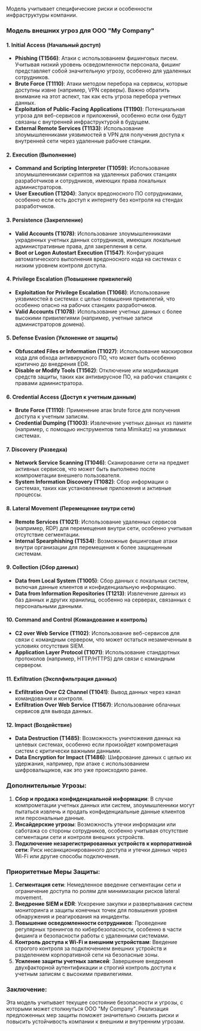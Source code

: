 Модель учитывает специфические риски и особенности инфраструктуры компании.

### Модель внешних угроз для ООО "My Company"

#### 1. **Initial Access (Начальный доступ)**
   - **Phishing (T1566)**: Атаки с использованием фишинговых писем. Учитывая низкий уровень осведомленности персонала, фишинг представляет собой значительную угрозу, особенно для удаленных сотрудников.
   - **Brute Force (T1110)**: Атаки методом перебора на сервисы, которые доступны извне (например, VPN серверы). Важно обратить внимание на этот аспект, так как есть угроза перебора учетных данных.
   - **Exploitation of Public-Facing Applications (T1190)**: Потенциальная угроза для веб-сервисов и приложений, особенно если они будут связаны с внутренней инфраструктурой в будущем.
   - **External Remote Services (T1133)**: Использование злоумышленниками уязвимостей в VPN для получения доступа к внутренней сети через удаленные рабочие станции.

#### 2. **Execution (Выполнение)**
   - **Command and Scripting Interpreter (T1059)**: Использование злоумышленниками скриптов на удаленных рабочих станциях разработчиков и сотрудников, имеющих права локальных администраторов.
   - **User Execution (T1204)**: Запуск вредоносного ПО сотрудниками, особенно если есть доступ к интернету без контроля на стендах разработчиков.

#### 3. **Persistence (Закрепление)**
   - **Valid Accounts (T1078)**: Использование злоумышленниками украденных учетных данных сотрудников, имеющих локальные административные права, для закрепления в сети.
   - **Boot or Logon Autostart Execution (T1547)**: Конфигурация автоматического выполнения вредоносного кода на системах с низким уровнем контроля доступа.

#### 4. **Privilege Escalation (Повышение привилегий)**
   - **Exploitation for Privilege Escalation (T1068)**: Использование уязвимостей в системах с целью повышения привилегий, что особенно опасно на рабочих станциях разработчиков.
   - **Valid Accounts (T1078)**: Использование учетных данных с более высокими привилегиями (например, учетные записи администраторов домена).

#### 5. **Defense Evasion (Уклонение от защиты)**
   - **Obfuscated Files or Information (T1027)**: Использование маскировки кода для обхода антивирусного ПО, что может быть особенно критично до внедрения EDR.
   - **Disable or Modify Tools (T1562)**: Отключение или модификация средств защиты, таких как антивирусное ПО, на рабочих станциях с правами администратора.

#### 6. **Credential Access (Доступ к учетным данным)**
   - **Brute Force (T1110)**: Применение атак brute force для получения доступа к учетным записям.
   - **Credential Dumping (T1003)**: Извлечение учетных данных из памяти (например, с помощью инструментов типа Mimikatz) на уязвимых системах.

#### 7. **Discovery (Разведка)**
   - **Network Service Scanning (T1046)**: Сканирование сети на предмет активных сервисов, что может быть выполнено после компрометации внешнего пользователя.
   - **System Information Discovery (T1082)**: Сбор информации о системах, таких как установленные приложения и активные процессы.

#### 8. **Lateral Movement (Перемещение внутри сети)**
   - **Remote Services (T1021)**: Использование удаленных сервисов (например, RDP) для перемещения внутри сети, особенно учитывая отсутствие сегментации.
   - **Internal Spearphishing (T1534)**: Возможные фишинговые атаки внутри организации для перемещения к более защищенным системам.

#### 9. **Collection (Сбор данных)**
   - **Data from Local System (T1005)**: Сбор данных с локальных систем, включая данные клиентов и конфиденциальную информацию.
   - **Data from Information Repositories (T1213)**: Извлечение данных из баз данных и других хранилищ, особенно на серверах, связанных с персональными данными.

#### 10. **Command and Control (Командование и контроль)**
   - **C2 over Web Service (T1102)**: Использование веб-сервисов для связи с командным сервером, что может остаться незамеченным в условиях отсутствия SIEM.
   - **Application Layer Protocol (T1071)**: Использование стандартных протоколов (например, HTTP/HTTPS) для связи с командным сервером.

#### 11. **Exfiltration (Эксплфильтрация данных)**
   - **Exfiltration Over C2 Channel (T1041)**: Вывод данных через канал командования и контроля.
   - **Exfiltration Over Web Service (T1567)**: Использование облачных сервисов для вывода данных.

#### 12. **Impact (Воздействие)**
   - **Data Destruction (T1485)**: Возможность уничтожения данных на целевых системах, особенно если произойдет компрометация систем с критически важными данными.
   - **Data Encryption for Impact (T1486)**: Шифрование данных с целью их удержания, например, при атаке с использованием шифровальщиков, как это уже происходило ранее.

### Дополнительные Угрозы:
1. **Сбор и продажа конфиденциальной информации**: В случае компрометации учетных данных или систем, злоумышленники могут пытаться извлечь и продать конфиденциальные данные клиентов или персональные данные.
2. **Инсайдерские угрозы**: Возможность утечки информации или саботажа со стороны сотрудников, особенно учитывая отсутствие сегментации сети и контроля внешних устройств.
3. **Подключение незарегистрированных устройств к корпоративной сети**: Риск несанкционированного доступа и утечки данных через Wi-Fi или другие способы подключения.

### Приоритетные Меры Защиты:
1. **Сегментация сети**: Немедленное введение сегментации сети и ограничение доступа по ролям для минимизации рисков lateral movement.
2. **Внедрение SIEM и EDR**: Ускорение закупки и развертывания систем мониторинга и защиты конечных точек для повышения уровня обнаружения и реагирования на инциденты.
3. **Повышение осведомленности сотрудников**: Проведение регулярных тренингов по кибербезопасности, особенно в части фишинга и безопасности работы с удаленными системами.
4. **Контроль доступа к Wi-Fi и внешним устройствам**: Введение строгого контроля за подключением внешних устройств и разделением корпоративной сети на безопасные зоны.
5. **Усиление защиты учетных записей**: Завершение внедрения двухфакторной аутентификации и строгий контроль доступа к учетным записям с высокими привилегиями.

### Заключение:
Эта модель учитывает текущее состояние безопасности и угрозы, с которыми может столкнуться ООО "My Company". Реализация предложенных мер защиты поможет значительно снизить риски и повысить устойчивость компании к внешним и внутренним угрозам.